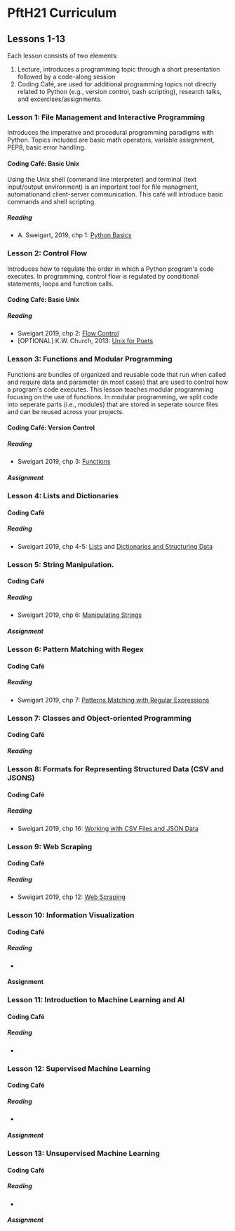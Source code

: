 # PftH21 Curriculum #

## Lessons 1-13 ##

Each lesson consists of two elements:

1. Lecture, introduces a programming topic through a short presentation followed by a code-along session
2. Coding Café, are used for additional programming topics not directly related to Python (e.g., version control, bash scripting), research talks, and excercises/assignments.

### Lesson 1: File Management and Interactive Programming ###

Introduces the imperative and procedural programming paradigms with Python. Topics included are basic math operators, variable assignment, PEP8, basic error handling.

#### Coding Café: Basic Unix ####

Using the Unix shell (command line interpreter) and terminal (text input/output environment) is an important tool for file managment, automationand client-server communication. This café will introduce basic commands and shell scripting.

##### Reading #####

* A. Sweigart, 2019, chp 1: [Python Basics](https://automatetheboringstuff.com/2e/chapter1/)


### Lesson 2: Control Flow

Introduces how to regulate the order in which a Python program's code executes. In programming, control flow is regulated by conditional statements, loops and function calls.

#### Coding Café: Basic Unix
##### Reading #####

* Sweigart 2019, chp 2: [Flow Control](https://automatetheboringstuff.com/2e/chapter2/)
* \[OPTIONAL\] K.W. Church, 2013: [Unix for Poets](https://www.cs.upc.edu/~padro/Unixforpoets.pdf)

### Lesson 3: Functions and Modular Programming ###

Functions are bundles of organized and reusable code that run when called and require data and parameter (in most cases) that are used to control how a program's code executes. This lesson teaches modular programming focusing on the use of functions. In modular programming, we split code into seperate parts (i.e., modules) that are stored in seperate source files and can be reused across your projects.

#### Coding Café: Version Control ####

##### Reading #####

* Sweigart 2019, chp 3: [Functions](https://automatetheboringstuff.com/2e/chapter3/)


##### Assignment #####
### Lesson 4: Lists and Dictionaries ###

#### Coding Café ####

##### Reading
* Sweigart 2019, chp 4-5: [Lists](https://automatetheboringstuff.com/2e/chapter4/) and [Dictionaries and Structuring Data](https://automatetheboringstuff.com/2e/chapter5/)


### Lesson 5: String Manipulation.


#### Coding Café

##### Reading
* Sweigart 2019, chp 6: [Manipulating Strings](https://automatetheboringstuff.com/2e/chapter6/)
##### Assignment

### Lesson 6: Pattern Matching with Regex


#### Coding Café

##### Reading
* Sweigart 2019, chp 7: [Patterns Matching with Regular Expressions](https://automatetheboringstuff.com/2e/chapter7/)


### Lesson 7: Classes and Object-oriented Programming

#### Coding Café

##### Reading

### Lesson 8: Formats for Representing Structured Data (CSV and JSONS)


#### Coding Café
##### Reading
* Sweigart 2019, chp 16: [Working with CSV Files and JSON Data](https://automatetheboringstuff.com/2e/chapter16/)

### Lesson 9: Web Scraping


#### Coding Café
##### Reading
* Sweigart 2019, chp 12: [Web Scraping](https://automatetheboringstuff.com/2e/chapter12/)

### Lesson 10: Information Visualization
#### Coding Café
##### Reading
* 

#### Assignment


### Lesson 11: Introduction to Machine Learning and AI


#### Coding Café
##### Reading
* 

### Lesson 12: Supervised Machine Learning

#### Coding Café

##### Reading
* 

##### Assignment
### Lesson 13: Unsupervised Machine Learning


#### Coding Café
##### Reading
* 
##### Assignment
